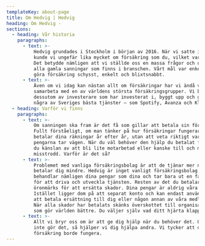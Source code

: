```yaml
---
templateKey: about-page
title: Om Hedvig | Hedvig
heading: Om Hedvig -
sections:
  - heading: Vår historia
    paragraphs:
      - text: >-
          Hedvig grundades i Stockholm i början av 2016. När vi satte igång
          kunde vi ungefär lika mycket om försäkring som du, vilket var toppen.
          Det betydde nämligen att vi ställde oss en massa frågor och utmanade
          alla gamla sanningar som finns i branschen. Vårt mål var enkelt. Att
          göra försäkring schysst, enkelt och blixtsnabbt.
      - text: >-
          Även om vi idag kan nästan allt om försäkringar har vi ändå valt att
          samarbeta med en av världens största försäkringsgrupper. Vi backas
          dessutom av investerare som har investerat i, byggt upp och gett dig
          några av Sveriges bästa tjänster – som Spotify, Avanza och Klarna.
  - heading: Varför vi finns
    paragraphs:
      - text: >-
          Om sanningen ska fram är det få som gillar att betala sin försäkring.
          Fullt förståeligt, om man tänker på hur försäkringar fungerar idag. Du
          betalar dina räkningar år efter år, utan att veta riktigt vart
          pengarna tar vägen. När du väl behöver den hjälp du betalat för så får
          du känslan av att bli lite motarbetad eller kanske till och med
          misstrodd. Varför är det så?
      - text: >-
          Problemet med vanliga försäkringsbolag är att de tjänar mer när de
          betalar dig mindre. Hedvig är inget vanligt försäkringsbolag. Vi
          behandlar nämligen dina pengar som dina och tar bara ut en fast avgift
          för att driva och utveckla tjänsten. Resten av det du betalar
          öronmärks för att ersätta skador. Dina pengar är aldrig våra pengar.
          Istället ligger dom på att separat konto och kan endast användas för
          att betala ersättning till dig eller någon annan av våra medlemmar.
          När alla skador har betalats skänks överskottet till organisationer
          som gör världen bättre. Du väljer själv vad ditt hjärta klappar för.
      - text: >-
          Allt vi bryr oss om är att ge dig hjälp när du behöver det. Och när du
          inte gör det, så hjälper vi dig hjälpa andra. Vi tycker att det är så
          försäkring borde fungera.
---
```


